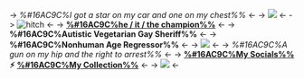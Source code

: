 -> *%#16AC9C%I got a star on my car and one on my chest%%* <-
-> ![](https://i.ibb.co/rGVMLcF/E755-F1-F7-A967-44-A4-BA1-A-77-FE5-A36-B517.gif) <-
-> ![hitch](https://i.ibb.co/89VXgjC/FCE2-B5-B8-7089-4-CA4-A7-C6-61-F4-BAA380-A4.png) <-
-> **[%#16AC9C%he / it / the champion%%](https://pronouns.cc/@Cyadical)** <-
-> **%#16AC9C%Autistic  Vegetarian  Gay Sheriff%%** <-
-> **%#16AC9C%Nonhuman Age Regressor%%** <-
-> ![](https://i.ibb.co/rf1Q92q/5357-F5-FD-C18-B-4-B22-9139-FB3915284252.png) <-
-> *%#16AC9C%A gun on my hip and the right to arrest%%* <-
-> **[%#16AC9C%My Socials%%](https://linktr.ee/Cyadical) ⚡︎ [%#16AC9C%My Collection%%](https://rentry.co/ToyCollection)** <-
-> ![](https://i.ibb.co/BKGBPsL/435-E0-BBF-E156-40-AA-AC84-D213-A8-DA0-DAC.gif) <-